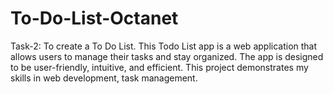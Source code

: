 # To-Do-List-Octanet
Task-2: To create a To Do List.
This Todo List app is a web application that allows users to manage their tasks and stay organized. The app is designed to be user-friendly, intuitive, and efficient.
This project demonstrates my skills in web development, task management.
